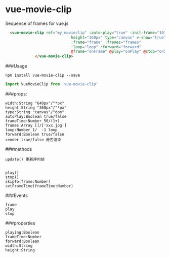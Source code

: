 # vue-movie-clip
Sequence of frames for vue.js


```html
  <vue-movie-clip ref="my_movieclip" :auto-play="true" :init-frame="10" width="640px"
                             height="360px" type="canvas" v-show="true" :frame-time="frameTime"
                             :frame="frame" :frames="frames"
                             :loop="loop" :forward="forward"
                             @frame="onFrame" @play="onPlay" @stop="onStop">
             </vue-movie-clip>
````
###Usage
```
npm install vue-movie-clip --save
```
```javascript
import VueMovieClip from 'vue-movie-clip'
```


###props:
```
width:String "640px"/"*px"
height:String "360px"/"*px"
type:String "canvas"/"dom"
autoPlay:Boolean true/false
frameTime:Number 50/(1+) 
frames:Array []/['xxx.jpg']
loop:Number 1/  -1 loop
forward:Boolean true/false
render true/false 是否渲染
```

###methods
 ```
 update() 更新序列帧
 
 
 play()
 stop()
 skipTo(frame:Number)
 setFrameTime(frameTime:Number)
```
 
 
###Events
 ```
frame 
play
stop
 
 ```


###properties
 ```
 playing:Boolean
 frameTime:Number
 forward:Boolean
 width:String
 height:String
```

 
 
 
 